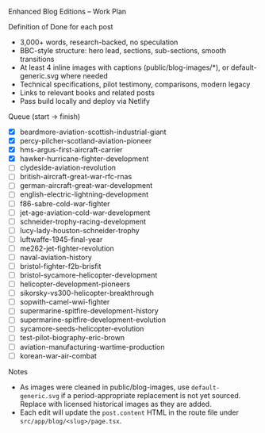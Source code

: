 Enhanced Blog Editions – Work Plan

Definition of Done for each post
- 3,000+ words, research-backed, no speculation
- BBC-style structure: hero lead, sections, sub-sections, smooth transitions
- At least 4 inline images with captions (public/blog-images/*), or default-generic.svg where needed
- Technical specifications, pilot testimony, comparisons, modern legacy
- Links to relevant books and related posts
- Pass build locally and deploy via Netlify

Queue (start → finish)
- [x] beardmore-aviation-scottish-industrial-giant
- [x] percy-pilcher-scotland-aviation-pioneer
- [x] hms-argus-first-aircraft-carrier
- [x] hawker-hurricane-fighter-development
- [ ] clydeside-aviation-revolution
- [ ] british-aircraft-great-war-rfc-rnas
- [ ] german-aircraft-great-war-development
- [ ] english-electric-lightning-development
- [ ] f86-sabre-cold-war-fighter
- [ ] jet-age-aviation-cold-war-development
- [ ] schneider-trophy-racing-development
- [ ] lucy-lady-houston-schneider-trophy
- [ ] luftwaffe-1945-final-year
- [ ] me262-jet-fighter-revolution
- [ ] naval-aviation-history
- [ ] bristol-fighter-f2b-brisfit
- [ ] bristol-sycamore-helicopter-development
- [ ] helicopter-development-pioneers
- [ ] sikorsky-vs300-helicopter-breakthrough
- [ ] sopwith-camel-wwi-fighter
- [ ] supermarine-spitfire-development-history
- [ ] supermarine-spitfire-development-evolution
- [ ] sycamore-seeds-helicopter-evolution
- [ ] test-pilot-biography-eric-brown
- [ ] aviation-manufacturing-wartime-production
- [ ] korean-war-air-combat

Notes
- As images were cleaned in public/blog-images, use `default-generic.svg` if a period-appropriate replacement is not yet sourced. Replace with licensed historical images as they are added.
- Each edit will update the `post.content` HTML in the route file under `src/app/blog/<slug>/page.tsx`.

